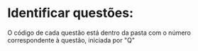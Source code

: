 # Identificar questões:

O código de cada questão está dentro da pasta com 
o número correspondente à questão, iniciada por "Q"

